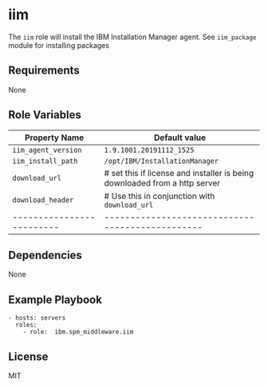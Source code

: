 # iim

The `iim` role will install the IBM Installation Manager agent. See `iim_package` module for installing packages

## Requirements

None

## Role Variables

| Property Name       | Default value                                         |
| ------------------- | ----------------------------------------------------- |
| `iim_agent_version` | `1.9.1001.20191112_1525`                              |
| `iim_install_path`  | `/opt/IBM/InstallationManager`                        |
| `download_url`            | # set this if license and installer is being downloaded from a http server|
| `download_header`         | # Use this in conjunction with `download_url`   |
| ------------------------- | ------------------------------------------------|

## Dependencies

None

## Example Playbook

```
- hosts: servers
  roles:
    - role:  ibm.spm_middleware.iim
```

## License

MIT
